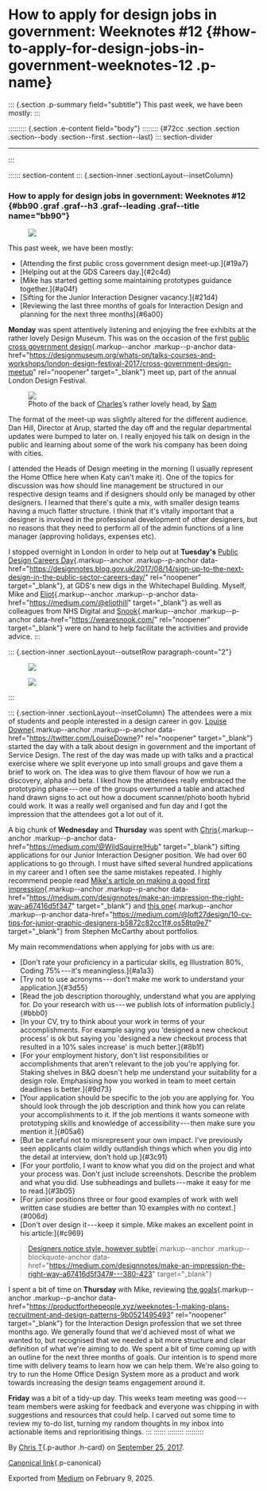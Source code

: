 <div>

# How to apply for design jobs in government: Weeknotes #12 {#how-to-apply-for-design-jobs-in-government-weeknotes-12 .p-name}

</div>

::: {.section .p-summary field="subtitle"}
This past week, we have been mostly:
:::

::::::::: {.section .e-content field="body"}
:::::::: {#72cc .section .section .section--body .section--first .section--last}
::: section-divider

------------------------------------------------------------------------
:::

:::::: section-content
::: {.section-inner .sectionLayout--insetColumn}
### How to apply for design jobs in government: Weeknotes #12 {#bb90 .graf .graf--h3 .graf--leading .graf--title name="bb90"}

<figure id="48c2" class="graf graf--figure graf-after--h3">
<img
src="https://cdn-images-1.medium.com/max/800/1*2_DdI0s8U5hLMHCDnYSegA.gif"
class="graf-image" data-image-id="1*2_DdI0s8U5hLMHCDnYSegA.gif"
data-width="490" data-height="252" data-is-featured="true" />
</figure>

This past week, we have been mostly:

-   [Attending the first public cross government design meet-up.]{#19a7}
-   [Helping out at the GDS Careers day.]{#2c4d}
-   [Mike has started getting some maintaining prototypes guidance
    together.]{#a04f}
-   [Sifting for the Junior Interaction Designer vacancy.]{#21d4}
-   [Reviewing the last three months of goals for Interaction Design and
    planning for the next three months]{#6a00}

**Monday** was spent attentively listening and enjoying the free
exhibits at the rather lovely Design Museum. This was on the occasion of
the first [public cross government
design](https://designmuseum.org/whats-on/talks-courses-and-workshops/london-design-festival-2017/cross-government-design-meetup){.markup--anchor
.markup--p-anchor
data-href="https://designmuseum.org/whats-on/talks-courses-and-workshops/london-design-festival-2017/cross-government-design-meetup"
rel="noopener" target="_blank"} meet up, part of the annual London
Design Festival.

<figure id="9b90" class="graf graf--figure graf-after--p">
<img
src="https://cdn-images-1.medium.com/max/800/1*NiOGY6lXRq169zWFAKzVaQ.jpeg"
class="graf-image" data-image-id="1*NiOGY6lXRq169zWFAKzVaQ.jpeg"
data-width="4272" data-height="2848" />
<figcaption>Photo of the back of <a href="https://medium.com/@charlesrt"
class="markup--anchor markup--figure-anchor"
data-href="https://medium.com/@charlesrt" target="_blank">Charles</a>’s
rather lovely head, by <a href="https://twitter.com/samwake?lang=en"
class="markup--anchor markup--figure-anchor"
data-href="https://twitter.com/samwake?lang=en" rel="noopener"
target="_blank">Sam</a></figcaption>
</figure>

The format of the meet-up was slightly altered for the different
audience. Dan Hill, Director at Arup, started the day off and the
regular departmental updates were bumped to later on. I really enjoyed
his talk on design in the public and learning about some of the work his
company has been doing with cities.

I attended the Heads of Design meeting in the morning (I usually
represent the Home Office here when Katy can't make it). One of the
topics for discussion was how should line management be structured in
our respective design teams and if designers should only be managed by
other designers. I learned that there's quite a mix, with smaller design
teams having a much flatter structure. I think that it's vitally
important that a designer is involved in the professional development of
other designers, but no reasons that they need to perform all of the
admin functions of a line manager (approving holidays, expenses etc).

I stopped overnight in London in order to help out at **Tuesday's**
[Public Design Careers
Day](https://designnotes.blog.gov.uk/2017/08/14/sign-up-to-the-next-design-in-the-public-sector-careers-day/){.markup--anchor
.markup--p-anchor
data-href="https://designnotes.blog.gov.uk/2017/08/14/sign-up-to-the-next-design-in-the-public-sector-careers-day/"
rel="noopener" target="_blank"}, at GDS's new digs in the Whitechapel
Building. Myself, Mike and
[Eliot](https://medium.com/@eliothill){.markup--anchor .markup--p-anchor
data-href="https://medium.com/@eliothill" target="_blank"} as well as
colleagues from NHS Digital and
[Snook](https://wearesnook.com/){.markup--anchor .markup--p-anchor
data-href="https://wearesnook.com/" rel="noopener" target="_blank"} were
on hand to help facilitate the activities and provide advice.
:::

::: {.section-inner .sectionLayout--outsetRow paragraph-count="2"}
<figure id="2c17"
class="graf graf--figure graf--layoutOutsetRow is-partialWidth graf-after--p"
style="width: 50%;">
<img
src="https://cdn-images-1.medium.com/max/600/1*QLHHW5BUkl-3FWr2c3kEMw.jpeg"
class="graf-image" data-image-id="1*QLHHW5BUkl-3FWr2c3kEMw.jpeg"
data-width="1024" data-height="768" />
</figure>

<figure id="dc5f"
class="graf graf--figure graf--layoutOutsetRowContinue is-partialWidth graf-after--figure"
style="width: 50%;">
<img
src="https://cdn-images-1.medium.com/max/600/1*Yljx_HczvMMVzjlkop62UA.jpeg"
class="graf-image" data-image-id="1*Yljx_HczvMMVzjlkop62UA.jpeg"
data-width="1024" data-height="768" />
</figure>
:::

::: {.section-inner .sectionLayout--insetColumn}
The attendees were a mix of students and people interested in a design
career in gov. [Louise
Downe](https://twitter.com/LouiseDowne?){.markup--anchor
.markup--p-anchor data-href="https://twitter.com/LouiseDowne?"
rel="noopener" target="_blank"} started the day with a talk about design
in government and the important of Service Design. The rest of the day
was made up with talks and a practical exercise where we split everyone
up into small groups and gave them a brief to work on. The idea was to
give them flavour of how we run a discovery, alpha and beta. I liked how
the attendees really embraced the prototyping phase --- one of the
groups overturned a table and attached hand drawn signs to act out how a
document scanner/photo booth hybrid could work. It was a really well
organised and fun day and I got the impression that the attendees got a
lot out of it.

A big chunk of **Wednesday** and **Thursday** was spent with
[Chris](https://medium.com/@WildSquirrelHub){.markup--anchor
.markup--p-anchor data-href="https://medium.com/@WildSquirrelHub"
target="_blank"} sifting applications for our Junior Interaction
Designer position. We had over 60 applications to go through. I must
have sifted several hundred applications in my career and I often see
the same mistakes repeated. I highly recommend people read [Mike's
article on making a good first
impression](https://medium.com/designnotes/make-an-impression-the-right-way-a67416d5f347){.markup--anchor
.markup--p-anchor
data-href="https://medium.com/designnotes/make-an-impression-the-right-way-a67416d5f347"
target="_blank"} and [this
one](https://medium.com/@loft27design/10-cv-tips-for-junior-graphic-designers-b5872c82cc1f#.os58tq9e7){.markup--anchor
.markup--p-anchor
data-href="https://medium.com/@loft27design/10-cv-tips-for-junior-graphic-designers-b5872c82cc1f#.os58tq9e7"
target="_blank"} from Stephen McCarthy about portfolios.

My main recommendations when applying for jobs with us are:

-   [Don't rate your proficiency in a particular skills, eg Illustration
    80%, Coding 75% --- it's meaningless.]{#a1a3}
-   [Try not to use acronyms --- don't make me work to understand your
    application.]{#3d55}
-   [Read the job description thoroughly, understand what you are
    applying for. Do your research with us --- we publish lots of
    information publicly.]{#bbb0}
-   [In your CV, try to think about your work in terms of your
    accomplishments. For example saying you 'designed a new checkout
    process' is ok but saying you 'designed a new checkout process that
    resulted in a 10% sales increase' is much better.]{#8b1f}
-   [For your employment history, don't list responsibilities or
    accomplishments that aren't relevant to the job you're applying for.
    Staking shelves in B&Q doesn't help me understand your suitability
    for a design role. Emphasising how you worked in team to meet
    certain deadlines is better.]{#9d73}
-   [Your application should be specific to the job you are applying
    for. You should look through the job description and think how you
    can relate your accomplishments to it. If the job mentions it wants
    someone with prototyping skills and knowledge of
    accessibility --- then make sure you mention it.]{#05a6}
-   [But be careful not to misrepresent your own impact. I've previously
    seen applicants claim wildly outlandish things which when you dig
    into the detail at interview, don't hold up.]{#3c91}
-   [For your portfolio, I want to know what you did on the project and
    what your process was. Don't just include screenshots. Describe the
    problem and what you did. Use subheadings and bullets --- make it
    easy for me to read.]{#3b05}
-   [For junior positions three or four good examples of work with well
    written case studies are better than 10 examples with no
    context.]{#006d}
-   [Don't over design it --- keep it simple. Mike makes an excellent
    point in his article:]{#c969}

> [Designers notice style, however
> subtle](https://medium.com/designnotes/make-an-impression-the-right-way-a67416d5f347#---380-423){.markup--anchor
> .markup--blockquote-anchor
> data-href="https://medium.com/designnotes/make-an-impression-the-right-way-a67416d5f347#---380-423"
> target="_blank"}

I spent a bit of time on **Thursday** with Mike, reviewing [the
goals](https://productforthepeople.xyz/weeknotes-1-making-plans-recruitment-and-design-patterns-9b0521495493){.markup--anchor
.markup--p-anchor
data-href="https://productforthepeople.xyz/weeknotes-1-making-plans-recruitment-and-design-patterns-9b0521495493"
rel="noopener" target="_blank"} for the Interaction Design profession
that we set three months ago. We generally found that we'd achieved most
of what we wanted to, but recognised that we needed a bit more structure
and clear definition of what we're aiming to do. We spent a bit of time
coming up with an outline for the next three months of goals. Our
intention is to spend more time with delivery teams to learn how we can
help them. We're also going to try to run the Home Office Design System
more as a product and work towards increasing the design teams
engagement around it.

**Friday** was a bit of a tidy-up day. This weeks team meeting was
good --- team members were asking for feedback and everyone was chipping
in with suggestions and resources that could help. I carved out some
time to review my to-do list, turning my random thoughts in my inbox
into actionable items and reprioritising things.
:::
::::::
::::::::
:::::::::

By [Chris T](https://medium.com/@ctdesign){.p-author .h-card} on
[September 25, 2017](https://medium.com/p/aea7c267c79a).

[Canonical
link](https://medium.com/@ctdesign/how-to-apply-for-design-jobs-in-government-weeknotes-12-aea7c267c79a){.p-canonical}

Exported from [Medium](https://medium.com) on February 9, 2025.
